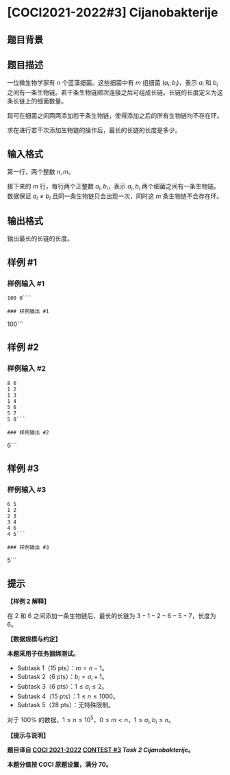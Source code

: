 # [COCI2021-2022#3] Cijanobakterije

## 题目背景



## 题目描述

一位微生物学家有 $n$ 个蓝藻细菌。这些细菌中有 $m$ 组细菌 $(a_i,b_i)$，表示 $a_i$ 和 $b_i$ 之间有一条生物链。若干条生物链顺次连接之后可组成长链。长链的长度定义为这条长链上的细菌数量。

现可在细菌之间两两添加若干条生物链，使得添加之后的所有生物链均不存在环。

求在进行若干次添加生物链的操作后，最长的长链的长度是多少。

## 输入格式

第一行，两个整数 $n,m$。

接下来的 $m$ 行，每行两个正整数 $a_i,b_i$，表示 $a_i,b_i$ 两个细菌之间有一条生物链。数据保证 $a_i \neq b_i$ 且同一条生物链只会出现一次，同时这 $m$ 条生物链不会存在环。

## 输出格式

输出最长的长链的长度。

## 样例 #1

### 样例输入 #1
```
100 0```

### 样例输出 #1

```
100```

## 样例 #2

### 样例输入 #2
```
8 6
1 2
1 3
1 4
5 6
5 7
5 8```

### 样例输出 #2

```
6```

## 样例 #3

### 样例输入 #3
```
6 5
1 2
2 3
3 4
4 6
4 5```

### 样例输出 #3

```
5```

## 提示

**【样例 2 解释】**

在 $2$ 和 $6$ 之间添加一条生物链后，最长的长链为 $3-1-2-6-5-7$，长度为 $6$。

**【数据规模与约定】**

**本题采用子任务捆绑测试。**

- Subtask 1（15 pts）：$m=n-1$。
- Subtask 2（6 pts）：$b_i=a_i+1$。
- Subtask 3（6 pts）：$1 \le a_i \le 2$。
- Subtask 4（15 pts）：$1 \le n \le 1000$。
- Subtask 5（28 pts）：无特殊限制。

对于 $100\%$ 的数据，$1 \le n \le 10^5$，$0 \le m \lt n$，$1 \le a_i,b_i \le n$。

**【提示与说明】**

**题目译自 [COCI 2021-2022](https://hsin.hr/coci/) [CONTEST #3](https://hsin.hr/coci/contest3_tasks.pdf) _Task 2 Cijanobakterije_。**

**本题分值按 COCI 原题设置，满分 $70$。**
